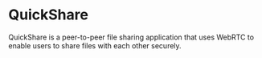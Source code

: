 # QuickShare

QuickShare is a peer-to-peer file sharing application that uses WebRTC to enable users to share files with each other securely.